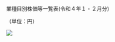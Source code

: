 業種目別株価等一覧表(令和４年１・２月分)

（単位：円）

![](https://www.nta.go.jp/tmp/3bdfe54b-509f-4229-9bd9-5092fa9fc99c/images/3ea8ee82611586baa82a2801870b90ba512735286501c8dc17499284b84d0705.jpg)